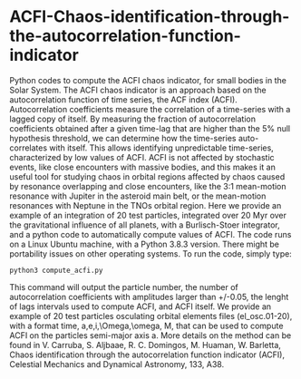 # ACFI-Chaos-identification-through-the-autocorrelation-function-indicator
Python codes to compute the ACFI chaos indicator, for small bodies in the Solar System. The ACFI chaos indicator is an approach based on the autocorrelation function of time series, the ACF index (ACFI). Autocorrelation coefficients measure the correlation of a time-series with a lagged copy of itself. By measuring the fraction of autocorrelation coefficients obtained after a given time-lag that are higher than the 5% null hypothesis threshold, we can determine how the time-series auto-correlates with itself. This allows identifying unpredictable time-series, characterized by low values of ACFI. ACFI is not affected by stochastic events, like close encounters with massive bodies, and this makes it an useful tool for studying chaos in orbital regions affected by chaos caused by resonance overlapping and close encounters, like the 3:1 mean-motion resonance with Jupiter in the asteroid main belt, or the mean-motion resonances with Neptune in the TNOs orbital  region.
Here we provide an example of an integration of 20 test particles, integrated over 20 Myr over the gravitational influence of all planets, with a Burlisch-Stoer integrator, and a python code to automatically compute values of ACFI.  The code runs on a Linux Ubuntu machine, with a Python 3.8.3 version. There might be portability issues on other operating systems.  To run the code, simply type:

```
python3 compute_acfi.py
```

This command will output the particle number, the number of autocorrelation coefficients with amplitudes larger than +/-0.05, the lenght of lags intervals used to compute ACFI, and ACFI itself.  We provide an example of 20 test particles osculating orbital elements files (el_osc.01-20), with a format time, a,e,i,\Omega,\omega, M, that can be used to compute ACFI on the particles semi-major axis a.  More details on the method can be found in V. Carruba, S. Aljbaae, R. C. Domingos, M. Huaman, W. Barletta, Chaos identification through the autocorrelation function indicator (ACFI), Celestial Mechanics and Dynamical Astronomy, 133, A38.
